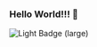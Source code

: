 ### Hello World!!! 👋

<img alt="Light Badge (large)" class="block dark:hidden" src="/users/s4nchouz/badges/large?theme=light">
